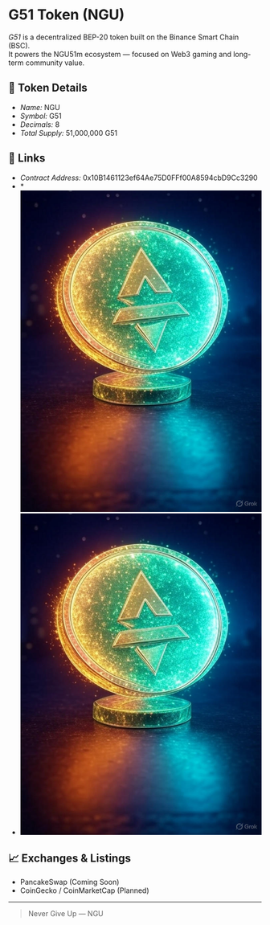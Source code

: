 # G51 Token (NGU)

*G51* is a decentralized BEP-20 token built on the Binance Smart Chain (BSC).  
It powers the NGU51m ecosystem — focused on Web3 gaming and long-term community value.

## 🔢 Token Details
- *Name:* NGU
- *Symbol:* G51
- *Decimals:* 8
- *Total Supply:* 51,000,000 G51

## 🔗 Links
- *Contract Address:* 0x10B1461123ef64Ae75D0FFf00A8594cbD9Cc3290
- *![G51 Logo](https://github.com/NGUak47/G51-TOKEN-INFO/blob/main/NGU-TOKEN-INFO.png?raw=true)
- ![NGU-TOKEN-INFO](https://github.com/NGUak47/G51-TOKEN-INFO/blob/main/NGU-TOKEN-INFO.png)

## 📈 Exchanges & Listings
- PancakeSwap (Coming Soon)
- CoinGecko / CoinMarketCap (Planned)

---

> Never Give Up — NGU
